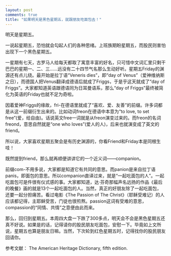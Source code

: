 ```yaml
---
layout: post
comments: true
title: "如果明天是黑色星期五，就跟朋友吃面包去！"
---
```


明天是星期五。

一说起星期五，恐怕就会勾起人们的各种思绪。上班族期盼星期五，而股民则害怕出现下一个黑色星期五。

一星期有七天，古罗马人给每天都取了寓意丰富的好名，只可惜中文词汇里只剩干巴巴的星期一、二、三……远没有二十四节气名那么生动好听。星期五Friday的渊源还有点儿绕。最开始是拉丁语“Veneris dies”，即“day of Venus”（爱神维纳斯之日），而德国人把Venus翻译成德语后就成了Friggs，于是乎这天就成了“day of Friggs”。大家都知道英语跟德语同为日耳曼语系，那么“day of Friggs”最终被简化为英语的Friday也就不足为奇啦。

因着爱神Friggs的缘故，fri-在德语里就成了“喜欢、爱、友善”的前缀。许多词都是从这一前缀衍生出来的。比如动词freon在德语中本意为“to love, to set free”(爱，给自由)。话说英文free一词就是从freon演变过来的。而freon的名词freond，意思自然就是“one who loves”(爱人的人)，后来也就演变成了英文的friend。 

所以说，大家喜欢星期五聚会是有历史渊源的，你看Friend和Friday本是同根生哇！

既然提到friend，那么就再顺便讲讲它的一个近义词——companion。

前缀com-不用多说，大家都是知道它有共同的意思。而panion是来自拉丁语panis，即面包的意思。所以companion直译过来，就是“一起吃面包的人”。一起吃面包可是件很有仪式感的事。大家都知道，达·芬奇那幅声名远扬的作品《最后的晚餐》画的就是13个一起吃面包的人。当然，真正的好朋友除了一起吃面包，还要一起分担痛苦。看过电影《The Passion of The Christ》（耶稣受难记）的人应该都记得，主耶稣受苦，门徒也很煎熬。passion这词有受难的意思，compassion的“同情、共情”之意便由此而来。

那么，回归到星期五。本周四大盘一下跌了300多点，明天会不会是黑色星期五还真不好说。如果是的话，记得请你的股民朋友吃面包，安慰一下。毕竟如上文所说，星期五也算是朋友日嘛。当然，下次轮到红色星期五时，记得找你的股民朋友回请你。

参考文献：
The American Heritage Dictionary, fifth edition.

